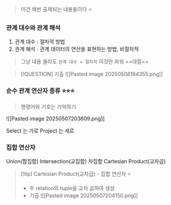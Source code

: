 
> 이건 매번 출제되는 내용들이다 ⭐


### 관계 대수와 관계 해석

1. 관계 대수 : 절차적 방법 
2. 관계 해석 : 관계 데이터의 연산을 표현하는 방법, 비절차적 

> 그냥 내용 몰라도 `관계 대수 = 절차적`  이것만 외워
>  ==대절==

>[!QUESTION] 기출
>![[Pasted image 20250508164355.png]]

### 순수 관계 연산자 종류 ⭐⭐⭐<br>
> 명령어와 기호는 기억하기

![[Pasted image 20250507203609.png]]

Select 는 가로
Project 는 세로 


### 집합 연산자 

Union(합집합)
Intersection(교집합)
차집합
Cartesian Product(교차곱)

>[!tip] Cartesian Product(교차곱) - 집합 연산자 ⭐
>- 두 relation의 tuple을 교차 곱하여 생성
>- 기출
> ![[Pasted image 20250507204150.png]]





